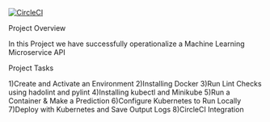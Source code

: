[![CircleCI](https://circleci.com/gh/jaskaran34/Operationalize-a-ML-Microservice.svg?style=svg)](https://app.circleci.com/pipelines/github/jaskaran34/Operationalize-a-ML-Microservice/5/workflows/da097bff-e7c6-4d53-b10b-da582833e994)



 Project Overview

In this Project we have successfully operationalize a Machine Learning Microservice API


Project Tasks

1)Create and Activate an Environment
2)Installing Docker
3)Run Lint Checks using hadolint and pylint
4)Installing kubectl and Minikube
5)Run a Container & Make a Prediction
6)Configure Kubernetes to Run Locally
7)Deploy with Kubernetes and Save Output Logs
8)CircleCI Integration

